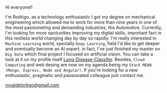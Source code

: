 Hi everyone!!

I'm Rodrigo, as a technology enthusiastic I got my degree on mechanical enigineering which allowed me to work for more than nine years in one of the most passioneting and demanding industries, the Automotive. 
Currently, I'm looking for more opotunities improving my digital skills, important fact in this restless world changing day by day so rapidly. I'm really interested in `Machine Learning` world, specially `Deep Learning`, field I'd like to get deeper and eventually become an AI expert, in fact, I've just finished my master on `Big Data` which final project I focused on artificial vision. You can take a look at it on my profile itself [Lung-Disease-Classifer](https://github.com/rovaldel/TFM-Lung-Disease-Classifier).
Besides, `Cloud Computing` and web desing are now on my agenda being my `Stack MEAN (Mongo, Express, Node and Angular)`.
If you're looking for a new enthusiastic, pragmatic and passionated colleague just contact me. 

rovaldelortigo@gmail.com
